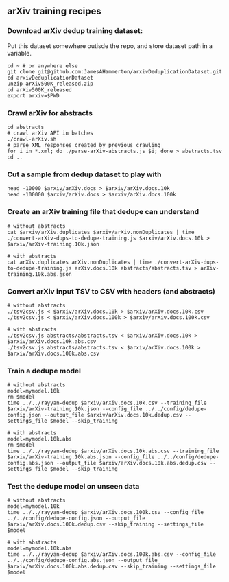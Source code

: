 ## arXiv training recipes

### Download arXiv dedup training dataset:

Put this dataset somewhere outisde the repo, and store dataset path in a variable.

    cd ~ # or anywhere else
    git clone git@github.com:JamesAHammerton/arxivDeduplicationDataset.git
    cd arxivDeduplicationDataset
    unzip arXiv500K_released.zip
    cd arXiv500K_released
    export arxiv=$PWD

### Crawl arXiv for abstracts

    cd abstracts
    # crawl arXiv API in batches
    ./crawl-arXiv.sh
    # parse XML responses created by previous crawling
    for i in *.xml; do ./parse-arXiv-abstracts.js $i; done > abstracts.tsv
    cd ..
    
### Cut a sample from dedup dataset to play with

    head -10000 $arxiv/arXiv.docs > $arxiv/arXiv.docs.10k
    head -100000 $arxiv/arXiv.docs > $arxiv/arXiv.docs.100k

### Create an arXiv training file that dedupe can understand

    # without abstracts
    cat $arxiv/arXiv.duplicates $arxiv/arXiv.nonDuplicates | time ./convert-arXiv-dups-to-dedupe-training.js $arxiv/arXiv.docs.10k > $arxiv/arXiv-training.10k.json

    # with abstracts
    cat arXiv.duplicates arXiv.nonDuplicates | time ./convert-arXiv-dups-to-dedupe-training.js arXiv.docs.10k abstracts/abstracts.tsv > arXiv-training.10k.abs.json

### Convert arXiv input TSV to CSV with headers (and abstracts)

    # without abstracts
    ./tsv2csv.js < $arxiv/arXiv.docs.10k > $arxiv/arXiv.docs.10k.csv
    ./tsv2csv.js < $arxiv/arXiv.docs.100k > $arxiv/arXiv.docs.100k.csv
    
    # with abstracts
    ./tsv2csv.js abstracts/abstracts.tsv < $arxiv/arXiv.docs.10k > $arxiv/arXiv.docs.10k.abs.csv
    ./tsv2csv.js abstracts/abstracts.tsv < $arxiv/arXiv.docs.100k > $arxiv/arXiv.docs.100k.abs.csv

### Train a dedupe model

    # without abstracts
    model=mymodel.10k
    rm $model
    time ../../rayyan-dedup $arxiv/arXiv.docs.10k.csv --training_file $arxiv/arXiv-training.10k.json --config_file ../../config/dedupe-config.json --output_file $arxiv/arXiv.docs.10k.dedup.csv --settings_file $model --skip_training
    
    # with abstracts
    model=mymodel.10k.abs
    rm $model
    time ../../rayyan-dedup $arxiv/arXiv.docs.10k.abs.csv --training_file $arxiv/arXiv-training.10k.abs.json --config_file ../../config/dedupe-config.abs.json --output_file $arxiv/arXiv.docs.10k.abs.dedup.csv --settings_file $model --skip_training

### Test the dedupe model on unseen data

    # without abstracts
    model=mymodel.10k
    time ../../rayyan-dedup $arxiv/arXiv.docs.100k.csv --config_file ../../config/dedupe-config.json --output_file $arxiv/arXiv.docs.100k.dedup.csv --skip_training --settings_file $model
    
    # with abstracts
    model=mymodel.10k.abs
    time ../../rayyan-dedup $arxiv/arXiv.docs.100k.abs.csv --config_file ../../config/dedupe-config.abs.json --output_file $arxiv/arXiv.docs.100k.abs.dedup.csv --skip_training --settings_file $model
